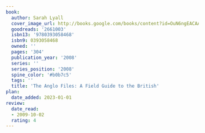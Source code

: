 ```yaml
---
book:
  author: Sarah Lyall
  cover_image_url: http://books.google.com/books/content?id=OuN6ngEACAAJ&printsec=frontcover&img=1&zoom=1&source=gbs_api
  goodreads: '2661003'
  isbn13: '9780393058468'
  isbn9: 0393058468
  owned: ''
  pages: '304'
  publication_year: '2008'
  series: ''
  series_position: '2008'
  spine_color: '#b0b7c5'
  tags: ''
  title: 'The Anglo Files: A Field Guide to the British'
plan:
  date_added: 2023-01-01
review:
  date_read:
  - 2009-10-02
  rating: 4
---
```

